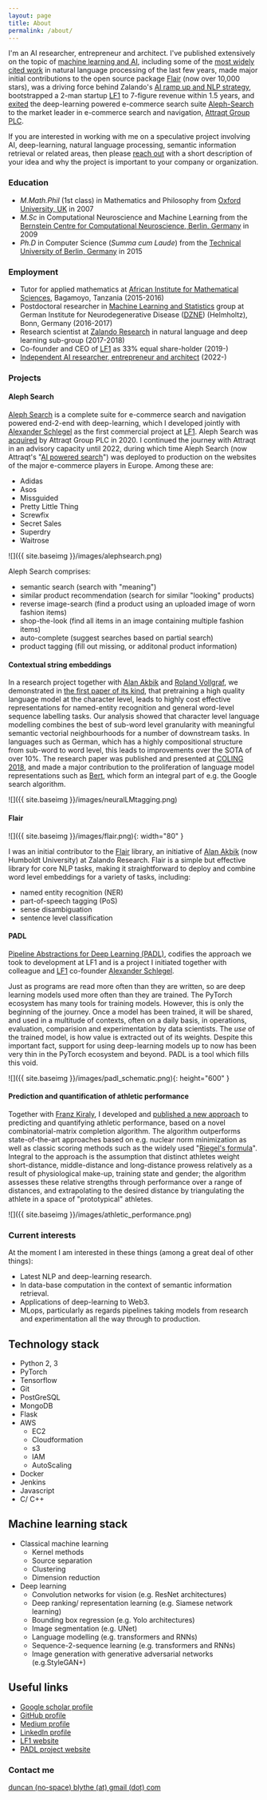 ```yaml
---
layout: page
title: About
permalink: /about/
---
```


I'm an AI researcher, entrepreneur and architect. I've published extensively on the topic of [machine learning and AI](https://scholar.google.com/citations?user=-H7cJ8wAAAAJ&hl=en&oi=ao), including some of the [most widely cited work](https://scholar.google.com/citations?view_op=view_citation&hl=en&user=-H7cJ8wAAAAJ&citation_for_view=-H7cJ8wAAAAJ:WF5omc3nYNoC) in natural language processing of the last few years, made major initial contributions to the open source package [Flair](https://github.com/flairNLP/flair) (now over 10,000 stars), was a driving force behind Zalando's [AI ramp up and NLP strategy](https://corporate.zalando.com/en/company/research-zalando), bootstrapped a 2-man startup [LF1](https://lf1.io/) to 7-figure revenue within 1.5 years, and [exited](https://www.attraqt.com/resources/attraqt-acquires-ai-ip-assets-from-aleph-one/#:~:text=Thursday%20October%201%2C%202020%E2%80%A6,assets%20from%20Aleph%20One%20GmbH.) the deep-learning powered e-commerce search suite [Aleph-Search](https://www.alephsearch.com/) to the market leader in e-commerce search and navigation, [Attraqt Group PLC](https://www.attraqt.com/). 

If you are interested in working with me on a speculative project involving AI, deep-learning, natural language processing, semantic information retrieval or related areas, then please [reach out](#contact-me) with a short description of your idea and why the project is important to your company or organization.

### Education

- *M.Math.Phil* (1st class) in Mathematics and Philosophy from [Oxford University, UK](https://www.ox.ac.uk/) in 2007
- *M.Sc* in Computational Neuroscience and Machine Learning from the [Bernstein Centre for Computational Neuroscience, Berlin, Germany](https://www.bccn-berlin.de/) in 2009
- *Ph.D* in Computer Science (*Summa cum Laude*) from the [Technical University of Berlin, Germany](https://www.ml.tu-berlin.de/menue/machine_learning/) in 2015

### Employment

- Tutor for applied mathematics at [African Institute for Mathematical Sciences](https://nexteinstein.org/), Bagamoyo, Tanzania (2015-2016)
- Postdoctoral researcher in [Machine Learning and Statistics](https://www.dzne.de/forschung/forschungsbereiche/populationsforschung/forschungsgruppen/mukherjee/curriculum-vitae/) group at German Institute for Neurodegenerative Disease ([DZNE](https://www.dzne.de/)) (Helmholtz), Bonn, Germany (2016-2017) 
- Research scientist at [Zalando Research](https://corporate.zalando.com/en/company/research-zalando) in natural language and deep learning sub-group (2017-2018)
- Co-founder and CEO of [LF1](https://lf1.io/) as 33% equal share-holder (2019-)
- [Independent AI researcher, entrepreneur and architect](https://blythed.github.io/) (2022-)

### Projects

#### Aleph Search

[Aleph Search](https://www.alephsearch.com/) is a complete suite for e-commerce search and navigation powered end-2-end with deep-learning, which I developed jointly with [Alexander Schlegel](https://www.linkedin.com/in/alexander-schlegel-32372aa9/?originalSubdomain=de) as the first commercial project at [LF1](https://lf1.io/). Aleph Search was [acquired](https://www.attraqt.com/resources/attraqt-acquires-ai-ip-assets-from-aleph-one/#:~:text=Thursday%20October%201%2C%202020%E2%80%A6,assets%20from%20Aleph%20One%20GmbH.) by Attraqt Group PLC in 2020. I continued the journey with Attraqt in an advisory capacity until 2022, during which time Aleph Search (now Attraqt's "[AI powered search](https://www.attraqt.com/wp-content/uploads/2022/02/ai-powered-search.pdf)") was deployed to production on the websites of the major e-commerce players in Europe. Among these are:

- Adidas
- Asos
- Missguided
- Pretty Little Thing
- Screwfix
- Secret Sales
- Superdry
- Waitrose

![]({{ site.baseimg }}/images/alephsearch.png)

Aleph Search comprises:

- semantic search (search with "meaning")
- similar product recommendation (search for similar "looking" products)
- reverse image-search (find a product using an uploaded image of worn fashion items)
- shop-the-look (find all items in an image containing multiple fashion items)
- auto-complete (suggest searches based on partial search)
- product tagging (fill out missing, or additonal product information)

#### Contextual string embeddings

In a research project together with [Alan Akbik](https://alanakbik.github.io/) and [Roland Vollgraf](https://www.linkedin.com/in/rolandvollgraf?original_referer=https%3A%2F%2Fwww%2Egoogle%2Ecom%2F&originalSubdomain=de), we demonstrated in [the first paper of its kind](https://aclanthology.org/C18-1139/?utm_campaign=piqcy&utm_medium=email&utm_source=Revue%20newsletter), that pretraining a high quality language model at the character level, leads to highly cost effective representations for named-entity recognition and general word-level sequence labelling tasks. Our analysis showed that character level language modelling combines the best of sub-word level granularity with meaningful semantic vectorial neighbourhoods for a number of downstream tasks. In languages such as German, which has a highly compositional structure from sub-word to word level, this leads to improvements over the SOTA of over 10%. The research paper was published and presented at [COLING 2018](https://coling2018.org/), and made a major contribution to the proliferation of language model representations such as [Bert](https://en.wikipedia.org/wiki/BERT_(language_model)), which form an integral part of e.g. the Google search algorithm.

![]({{ site.baseimg }}/images/neuralLMtagging.png)

#### Flair

![]({{ site.baseimg }}/images/flair.png){: width="80" }

I was an initial contributor to the [Flair](https://github.com/flairNLP/flair) library, an initiative of [Alan Akbik](https://alanakbik.github.io/) (now Humboldt University) at Zalando Research. Flair is a simple but effective library for core NLP tasks, making it straightforward to deploy and combine word level embeddings for a variety of tasks, including:

- named entity recognition (NER)
- part-of-speech tagging (PoS)
- sense disambiguation
- sentence level classification

#### PADL

[Pipeline Abstractions for Deep Learning (PADL)](https://padl.ai/), codifies the approach we took to development at LF1 and is a project I initiated together with colleague and [LF1](https://lf1.io/) co-founder [Alexander Schlegel](https://www.linkedin.com/in/alexander-schlegel-32372aa9/?originalSubdomain=de).

Just as programs are read more often than they are written, so are deep learning models used more often than they are trained. The PyTorch ecosystem has many tools for training models. However, this is only the beginning of the journey. Once a model has been trained, it will be shared, and used in a multitude of contexts, often on a daily basis, in operations, evaluation, comparision and experimentation by data scientists. The *use* of the trained model, is how value is extracted out of its weights. Despite this important fact, support for using deep-learning models up to now has been very thin in the PyTorch ecosystem and beyond. PADL is a tool which fills this void.

![]({{ site.baseimg }}/images/padl_schematic.png){: height="600" }

#### Prediction and quantification of athletic performance

Together with [Franz Kiraly](https://scholar.google.de/citations?user=VYi_04kAAAAJ&hl=de), I developed and [published a new approach](https://journals.plos.org/plosone/article?id=10.1371/journal.pone.0157257) to predicting and quantifying athletic performance, based on a novel combinatorial-matrix completion algorithm. The algorithm outperforms state-of-the-art approaches based on e.g. nuclear norm minimization as well as classic scoring methods such as the widely used "[Riegel's formula](https://www.runnersworld.com/uk/training/a761681/rws-race-time-predictor/)". Integral to the approach is the assumption that distinct athletes weight short-distance, middle-distance and long-distance prowess relatively as a result of physiological make-up, training state and gender; the algorithm assesses these relative strengths through performance over a range of distances, and extrapolating to the desired distance by triangulating the athlete in a space of "prototypical" athletes.

![]({{ site.baseimg }}/images/athletic_performance.png)

### Current interests

At the moment I am interested in these things (among a great deal of other things):

- Latest NLP and deep-learning research.
- In data-base computation in the context of semantic information retrieval.
- Applications of deep-learning to Web3.
- MLops, particularly as regards pipelines taking models from research and experimentation all the way through to production.

## Technology stack

- Python 2, 3
- PyTorch
- Tensorflow
- Git
- PostGreSQL
- MongoDB
- Flask
- AWS
  - EC2
  - Cloudformation
  - s3
  - IAM
  - AutoScaling
- Docker
- Jenkins
- Javascript
- C/ C++

## Machine learning stack

- Classical machine learning
  - Kernel methods
  - Source separation
  - Clustering
  - Dimension reduction
- Deep learning
  - Convolution networks for vision (e.g. ResNet architectures)
  - Deep ranking/ representation learning (e.g. Siamese network learning)
  - Bounding box regression (e.g. Yolo architectures)
  - Image segmentation (e.g. UNet)
  - Language modelling (e.g. transformers and RNNs)
  - Sequence-2-sequence learning (e.g. transformers and RNNs)
  - Image generation with generative adversarial networks (e.g.StyleGAN+)

## Useful links

- [Google scholar profile](https://scholar.google.de/citations?user=-H7cJ8wAAAAJ&hl=en)
- [GitHub profile](https://github.com/blythed)
- [Medium profile](https://medium.com/@duncanblythe)
- [LinkedIn profile](https://www.linkedin.com/in/duncan-blythe-71877312b/)
- [LF1 website](https://lf1.io/)
- [PADL project website](https://padl.ai/)

### Contact me

[duncan (no-space) blythe (at) gmail (dot) com]()
